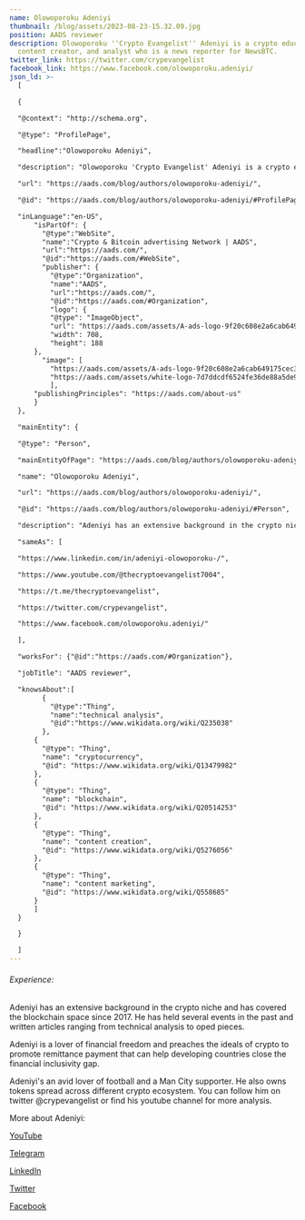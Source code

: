 ```yaml
---
name: Olowoporoku Adeniyi
thumbnail: /blog/assets/2023-08-23-15.32.09.jpg
position: AADS reviewer
description: Olowoporoku ''Crypto Evangelist'' Adeniyi is a crypto educator,
  content creator, and analyst who is a news reporter for NewsBTC.
twitter_link: https://twitter.com/crypevangelist
facebook_link: https://www.facebook.com/olowoporoku.adeniyi/
json_ld: >-
  [

  {

  "@context": "http://schema.org",

  "@type": "ProfilePage",

  "headline":"Olowoporoku Adeniyi",

  "description": "Olowoporoku 'Crypto Evangelist' Adeniyi is a crypto educator, content creator, and analyst who is a news reporter for NewsBTC.",

  "url": "https://aads.com/blog/authors/olowoporoku-adeniyi/",

  "@id": "https://aads.com/blog/authors/olowoporoku-adeniyi/#ProfilePage",

  "inLanguage":"en-US",
      "isPartOf": {
        "@type":"WebSite",
        "name":"Crypto & Bitcoin advertising Network | AADS",
        "url":"https://aads.com/",
        "@id":"https://aads.com/#WebSite",
        "publisher": {
          "@type":"Organization",
          "name":"AADS",
          "url":"https://aads.com/",
          "@id":"https://aads.com/#Organization",
          "logo": {
          "@type": "ImageObject",
          "url": "https://aads.com/assets/A-ads-logo-9f20c608e2a6cab649175cec3c3976253264542bc7b570a5de64eb3e206b5935.svg",
          "width": 708,
          "height": 188
      },
  	    "image": [
          "https://aads.com/assets/A-ads-logo-9f20c608e2a6cab649175cec3c3976253264542bc7b570a5de64eb3e206b5935.svg",
          "https://aads.com/assets/white-logo-7d7ddcdf6524fe36de88a5de9e76e6c6a6401b5e78910c27c1f0e7213cdc97bb.svg"
          ],
  	  "publishingPrinciples": "https://aads.com/about-us"
      }
  },

  "mainEntity": {

  "@type": "Person",

  "mainEntityOfPage": "https://aads.com/blog/authors/olowoporoku-adeniyi/",

  "name": "Olowoporoku Adeniyi",

  "url": "https://aads.com/blog/authors/olowoporoku-adeniyi/",

  "@id": "https://aads.com/blog/authors/olowoporoku-adeniyi/#Person",

  "description": "Adeniyi has an extensive background in the crypto niche and has covered the blockchain space since 2017. He has held several events in the past and written articles ranging from technical analysis to oped pieces. Adeniyi is a lover of financial freedom and preaches the ideals of crypto to promote remittance payment that can help developing countries close the financial inclusivity gap. Adeniyi's an avid lover of football and a Man City supporter. He also owns tokens spread across different crypto ecosystem. You can follow him on twitter @crypevangelist or find his youtube channel for more analysis.",

  "sameAs": [

  "https://www.linkedin.com/in/adeniyi-olowoporoku-/",

  "https://www.youtube.com/@thecryptoevangelist7004",

  "https://t.me/thecryptoevangelist",

  "https://twitter.com/crypevangelist",

  "https://www.facebook.com/olowoporoku.adeniyi/"

  ],

  "worksFor": {"@id":"https://aads.com/#Organization"},

  "jobTitle": "AADS reviewer",

  "knowsAbout":[
        {
          "@type":"Thing",
          "name":"technical analysis",
          "@id":"https://www.wikidata.org/wiki/Q235038"
        },
      {
        "@type": "Thing",
        "name": "cryptocurrency",
        "@id": "https://www.wikidata.org/wiki/Q13479982"
      },
      {
        "@type": "Thing",
        "name": "blockchain",
        "@id": "https://www.wikidata.org/wiki/Q20514253"
      },
      {
        "@type": "Thing",
        "name": "content creation",
        "@id": "https://www.wikidata.org/wiki/Q5276056"
      },
      {
        "@type": "Thing",
        "name": "content marketing",
        "@id": "https://www.wikidata.org/wiki/Q558685"
      }
      ]
  }

  }

  ]
---
```

###### Experience:

Adeniyi has an extensive background in the crypto niche and has covered the blockchain space since 2017. He has held several events in the past and written articles ranging from technical analysis to oped pieces.

Adeniyi is a lover of financial freedom and preaches the ideals of crypto to promote remittance payment that can help developing countries close the financial inclusivity gap.

Adeniyi's an avid lover of football and a Man City supporter. He also owns tokens spread across different crypto ecosystem. You can follow him on twitter @crypevangelist or find his youtube channel for more analysis.

M﻿ore about Adeniyi:

[Y﻿ouTube](https://www.youtube.com/@thecryptoevangelist7004) 

[T﻿elegram](https://t.me/thecryptoevangelist)

[L﻿inkedIn](https://www.linkedin.com/in/adeniyi-olowoporoku-/)

[T﻿witter](https://twitter.com/crypevangelist)

[F﻿acebook](https://www.facebook.com/olowoporoku.adeniyi/)
